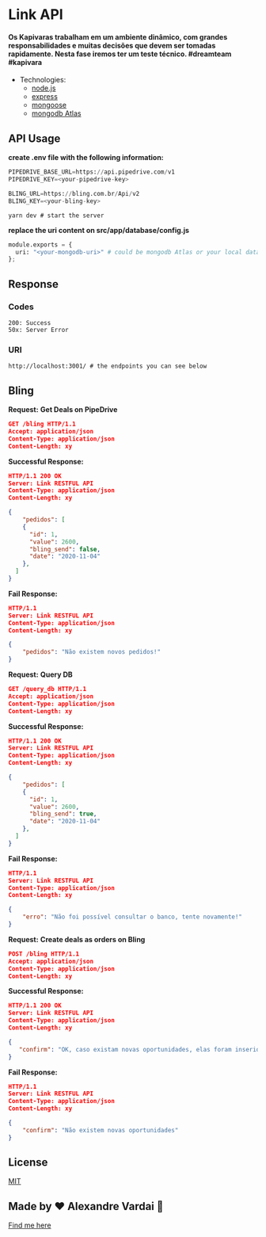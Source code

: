 # Link API 

#### Os Kapivaras trabalham em um ambiente dinâmico, com grandes responsabilidades e muitas decisões que devem ser tomadas rapidamente. Nesta fase iremos ter um teste técnico. #dreamteam #kapivara 

* Technologies:
  * [node.js](https://nodejs.org/en/)
  * [express](https://expressjs.com/)
  * [mongoose](https://mongoosejs.com/)
  * [mongodb Atlas](https://www.mongodb.com/cloud/atlas)

## API Usage
**create .env file with the following information:**

```python
PIPEDRIVE_BASE_URL=https://api.pipedrive.com/v1
PIPEDRIVE_KEY=<your-pipedrive-key>

BLING_URL=https://bling.com.br/Api/v2
BLING_KEY=<your-bling-key>
```

```
yarn dev # start the server
```

**replace the uri content on src/app/database/config.js**

```python
module.exports = {
  uri: "<your-mongodb-uri>" # could be mongodb Atlas or your local database too
};
```

## Response  
### Codes
```
200: Success
50x: Server Error
```
### URI
```
http://localhost:3001/ # the endpoints you can see below
```

## Bling

**Request:**
**Get Deals on PipeDrive**
```json
GET /bling HTTP/1.1
Accept: application/json
Content-Type: application/json
Content-Length: xy
```

**Successful Response:**
```json
HTTP/1.1 200 OK
Server: Link RESTFUL API
Content-Type: application/json
Content-Length: xy

{
    "pedidos": [
    {
      "id": 1,
      "value": 2600,
      "bling_send": false,
      "date": "2020-11-04"
    },
  ]
}
```

**Fail Response:**
```json
HTTP/1.1 
Server: Link RESTFUL API
Content-Type: application/json
Content-Length: xy

{
    "pedidos": "Não existem novos pedidos!"
}
```

**Request:**
**Query DB**
```json
GET /query_db HTTP/1.1
Accept: application/json
Content-Type: application/json
Content-Length: xy
```

**Successful Response:**
```json
HTTP/1.1 200 OK
Server: Link RESTFUL API
Content-Type: application/json
Content-Length: xy

{
    "pedidos": [
    {
      "id": 1,
      "value": 2600,
      "bling_send": true,
      "date": "2020-11-04"
    },
  ]
}
```

**Fail Response:**
```json
HTTP/1.1 
Server: Link RESTFUL API
Content-Type: application/json
Content-Length: xy

{
    "erro": "Não foi possível consultar o banco, tente novamente!"
}
```

**Request:**
**Create deals as orders on Bling**
```json
POST /bling HTTP/1.1
Accept: application/json
Content-Type: application/json
Content-Length: xy
```

**Successful Response:**
```json
HTTP/1.1 200 OK
Server: Link RESTFUL API
Content-Type: application/json
Content-Length: xy

{
   "confirm": "OK, caso existam novas oportunidades, elas foram inseridas corretamente!"
}
```

**Fail Response:**
```json
HTTP/1.1
Server: Link RESTFUL API
Content-Type: application/json
Content-Length: xy

{
    "confirm": "Não existem novas oportunidades"
}
```

## License
[MIT](https://choosealicense.com/licenses/mit/)

## Made by ♥ Alexandre Vardai 👋 
[Find me here](https://www.linkedin.com/in/alexandre-vardai-b8255b15b/)
